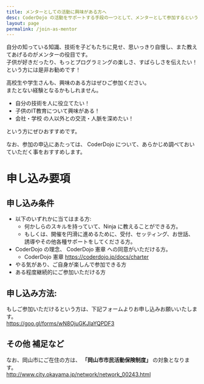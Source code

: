 ```yaml
---
title: メンターとしての活動に興味がある方へ
desc: CoderDojo の活動をサポートする手段の一つとして、メンターとして参加するというものがあります。情報系の技術を持っていなかったとしても、役割はたくさんあります。
layout: page
permalink: /join-as-mentor
---
```


自分の知っている知識、技術を子どもたちに見せ、思いっきり自慢し、また教えてあげるのがメンターの役目です。  
子供が好きだったり、もっとプログラミングの楽しさ、すばらしさを伝えたい！  
という方には是非お勧めです！
  
高校生や学生さんも、興味のある方はぜひご参加ください。  
またとない経験となるかもしれません。

- 自分の技術を人に役立てたい！
- 子供のIT教育について興味がある！
- 会社・学校 の人以外との交流・人脈を深めたい！

という方にぜひおすすめです。

なお、参加の申込にあたっては、 CoderDojo について、あらかじめ調べておいていただく事をおすすめします。

# 申し込み要項
## 申し込み条件
- 以下のいずれかに当てはまる方:
  - 何かしらのスキルを持っていて、Ninja に教えることができる方。
  - もしくは、開催を円滑に進めるために、受付、セッティング、お世話、誘導やその他各種サポートをしてくださる方。
- CoderDojo の理念、 CoderDojo 憲章 への同意がいただける方。
  - CoderDojo 憲章 <https://coderdojo.jp/docs/charter>
- やる気があり、ご自身が楽しんで参加できる方
- ある程度継続的にご参加いただける方

## 申し込み方法:
もしご参加いただけるという方は、下記フォームよりお申し込みお願いいたします。  
<https://goo.gl/forms/wN8OjuGKJIaYQPDF3>

## その他 補足など
なお、岡山市にご在住の方は、 **「岡山市市民活動保険制度」** の対象となります。  
<http://www.city.okayama.jp/network/network_00243.html>